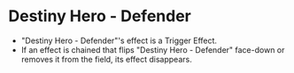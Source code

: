 # Destiny Hero - Defender

*   "Destiny Hero - Defender"'s effect is a Trigger Effect.
*   If an effect is chained that flips "Destiny Hero - Defender" face-down or removes it from the field, its effect disappears.
